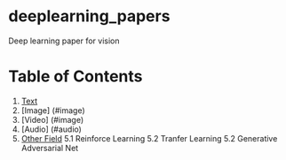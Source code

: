# deeplearning_papers
Deep learning paper for vision
# Table of Contents
1. [Text](#text)
2. [Image] (#image)
3. [Video] (#image)
4. [Audio] (#audio)
5. [Other Field](#other)
	5.1 Reinforce Learning
	5.2 Tranfer Learning
	5.2 Generative Adversarial Net